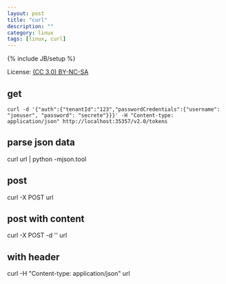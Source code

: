 ```yaml
---
layout: post
title: "curl"
description: ""
category: linux
tags: [linux, curl]
---
```

{% include JB/setup %}

License: [(CC 3.0) BY-NC-SA](http://creativecommons.org/licenses/by-nc-sa/3.0/)

## get 

    curl -d '{"auth":{"tenantId":"123","passwordCredentials":{"username": "joeuser", "password": "secrete"}}}' -H "Content-type: application/json" http://localhost:35357/v2.0/tokens

## parse json data
curl url | python -mjson.tool
## post
curl -X POST url
## post with content
curl -X POST -d '' url
## with header
curl -H "Content-type: application/json" url
